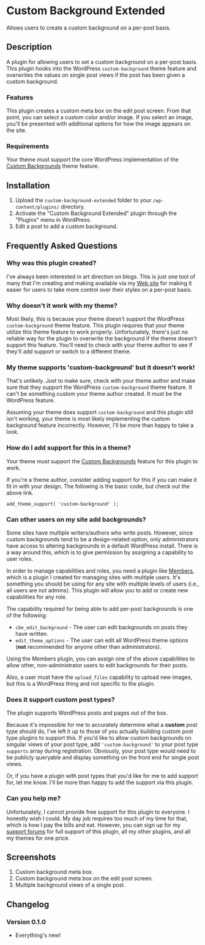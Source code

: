 # Custom Background Extended #

Allows users to create a custom background on a per-post basis.

## Description ##

A plugin for allowing users to set a custom background on a per-post basis.  This plugin hooks into the WordPress `custom-background` theme feature and overwrites the values on single post views if the post has been given a custom background.

### Features ###

This plugin creates a custom meta box on the edit post screen.  From that point, you can select a custom color and/or image.  If you select an image, you'll be presented with additional options for how the image appears on the site.

### Requirements ###

Your theme must support the core WordPress implementation of the [Custom Backgrounds](http://codex.wordpress.org/Custom_Backgrounds) theme feature.

## Installation ##

1. Upload the `custom-background-extended` folder to your `/wp-content/plugins/` directory.
2. Activate the "Custom Background Extended" plugin through the "Plugins" menu in WordPress.
3. Edit a post to add a custom background.

## Frequently Asked Questions ##

### Why was this plugin created? ###

I've always been interested in art direction on blogs.  This is just one tool of many that I'm creating and making available via my [Web site](http://themehybrid.com "Theme Hybrid") for making it easier for users to take more control over their styles on a per-post basis.

### Why doesn't it work with my theme? ###

Most likely, this is because your theme doesn't support the WordPress `custom-background` theme feature.  This plugin requires that your theme utilize this theme feature to work properly.  Unfortunately, there's just no reliable way for the plugin to overwrite the background if the theme doesn't support this feature.  You'll need to check with your theme author to see if they'll add support or switch to a different theme.

### My theme supports 'custom-background' but it doesn't work! ###

That's unlikely.  Just to make sure, check with your theme author and make sure that they support the WordPress `custom-background` theme feature.  It can't be something custom your theme author created.  It must be the WordPress feature.

Assuming your theme does support `custom-background` and this plugin still isn't working, your theme is most likely implementing the custom background feature incorrectly.  However, I'll be more than happy to take a look.

### How do I add support for this in a theme? ###

Your theme must support the [Custom Backgrounds](http://codex.wordpress.org/Custom_Backgrounds) feature for this plugin to work.

If you're a theme author, consider adding support for this if you can make it fit in with your design.  The following is the basic code, but check out the above link.

	add_theme_support( 'custom-background' );

### Can other users on my site add backgrounds? ###

Some sites have multiple writers/authors who write posts.  However, since custom backgrounds tend to be a design-related option, only administrators have access to altering backgrounds in a default WordPress install.  There is a way around this, which is to give permission by assigning a capability to user roles.

In order to manage capabilities and roles, you need a plugin like [Members](http://wordpress.org/plugins/members), which is a plugin I created for managing sites with multiple users.  It's something you should be using for any site with multiple levels of users (i.e., all users are not admins).  This plugin will allow you to add or create new capabilities for any role.

The capability required for being able to add per-post backgrounds is one of the following:

* `cbe_edit_background` - The user can edit backgrounds on posts they have written.
* `edit_theme_options` - The user can edit all WordPress theme options (**not** recommended for anyone other than administrators).

Using the Members plugin, you can assign one of the above capabilities to allow other, non-administrator users to edit backgrounds for their posts.

Also, a user must have the `upload_files` capability to upload new images, but this is a WordPress thing and not specific to the plugin.

### Does it support custom post types? ###

The plugin supports WordPress posts and pages out of the box.

Because it's impossible for me to accurately determine what a **custom** post type should do, I've left it up to those of you actually building custom post type plugins to support this.  If you'd like to allow custom backgrounds on singular views of your post type, add `'custom-background'` to your post type `supports` array during registration.  Obviously, your post type would need to be publicly queryable and display something on the front end for single post views. 

Or, if you have a plugin with post types that you'd like for me to add support for, let me know.  I'll be more than happy to add the support via this plugin.

### Can you help me? ###

Unfortunately, I cannot provide free support for this plugin to everyone.  I honestly wish I could.  My day job requires too much of my time for that, which is how I pay the bills and eat.  However, you can sign up for my [support forums](http://themehybrid.com/support) for full support of this plugin, all my other plugins, and all my themes for one price.

## Screenshots ##

1. Custom background meta box.
2. Custom background meta box on the edit post screen.
3. Multiple background views of a single post.

## Changelog ##

### Version 0.1.0 ###

* Everything's new!